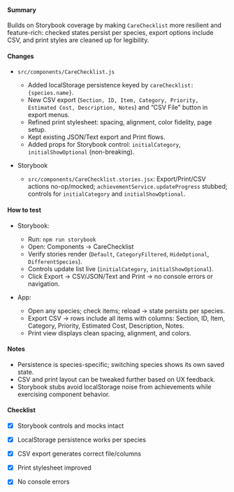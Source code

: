 #### Summary
Builds on Storybook coverage by making `CareChecklist` more resilient and feature-rich: checked states persist per species, export options include CSV, and print styles are cleaned up for legibility.

#### Changes
- `src/components/CareChecklist.js`
  - Added localStorage persistence keyed by `careChecklist:{species.name}`.
  - New CSV export (`Section, ID, Item, Category, Priority, Estimated Cost, Description, Notes`) and “CSV File” button in export menus.
  - Refined print stylesheet: spacing, alignment, color fidelity, page setup.
  - Kept existing JSON/Text export and Print flows.
  - Added props for Storybook control: `initialCategory`, `initialShowOptional` (non-breaking).

- Storybook
  - `src/components/CareChecklist.stories.jsx`: Export/Print/CSV actions no-op/mocked; `achievementService.updateProgress` stubbed; controls for `initialCategory` and `initialShowOptional`.

#### How to test
- Storybook:
  - Run: `npm run storybook`
  - Open: Components → CareChecklist
  - Verify stories render (`Default`, `CategoryFiltered`, `HideOptional`, `DifferentSpecies`).
  - Controls update list live (`initialCategory`, `initialShowOptional`).
  - Click Export → CSV/JSON/Text and Print → no console errors or navigation.

- App:
  - Open any species; check items; reload → state persists per species.
  - Export CSV → rows include all items with columns: Section, ID, Item, Category, Priority, Estimated Cost, Description, Notes.
  - Print view displays clean spacing, alignment, and colors.

#### Notes
- Persistence is species-specific; switching species shows its own saved state.
- CSV and print layout can be tweaked further based on UX feedback.
- Storybook stubs avoid localStorage noise from achievements while exercising component behavior.

#### Checklist
- [x] Storybook controls and mocks intact
- [x] LocalStorage persistence works per species
- [x] CSV export generates correct file/columns
- [x] Print stylesheet improved
- [x] No console errors


